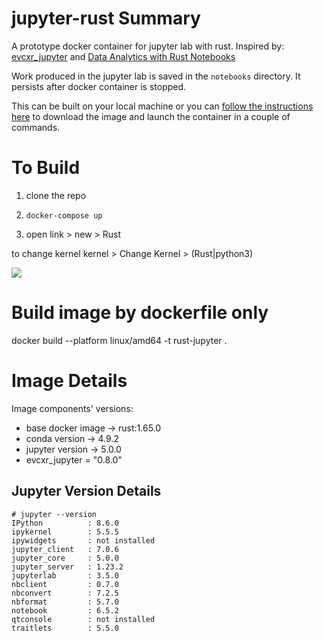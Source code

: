 # jupyter-rust Summary
A prototype docker container for jupyter lab with rust. Inspired by: [evcxr_jupyter](https://github.com/google/evcxr/blob/master/evcxr_jupyter/README.md) and [Data Analytics with Rust Notebooks](https://datacrayon.com/)

Work produced in the jupyter lab is saved in the `notebooks` directory. It persists after docker container is stopped.

This can be built on your local machine or you can [follow the instructions here](https://hub.docker.com/repository/docker/zie0/jupyter-rust) to download the image and launch the container in a couple of commands.

# To Build

1. clone the repo

2. `docker-compose up`

3. open link > new > Rust

to change kernel
kernel > Change Kernel > (Rust|python3)

![](.jupyter-rust_helloWorld.gif)

# Build image by dockerfile only

docker build --platform linux/amd64 -t rust-jupyter .

# Image Details

Image components' versions:
* base docker image -> rust:1.65.0
* conda version -> 4.9.2 
* jupyter version -> 5.0.0
* evcxr_jupyter = "0.8.0"

## Jupyter Version Details
```
# jupyter --version
IPython          : 8.6.0
ipykernel        : 5.5.5
ipywidgets       : not installed
jupyter_client   : 7.0.6
jupyter_core     : 5.0.0
jupyter_server   : 1.23.2
jupyterlab       : 3.5.0
nbclient         : 0.7.0
nbconvert        : 7.2.5
nbformat         : 5.7.0
notebook         : 6.5.2
qtconsole        : not installed
traitlets        : 5.5.0
```
